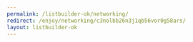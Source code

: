 ```yaml
---
permalink: /listbuilder-ok/networking/
redirect: /enjoy/networking/c3nolbb26n3j1qb56vor0g58ars/
layout: listbuilder-ok
---
```

